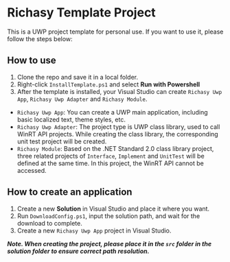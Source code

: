 # Richasy Template Project

This is a UWP project template for personal use. If you want to use it, please follow the steps below:

## How to use

1. Clone the repo and save it in a local folder.
2. Right-click `InstallTemplate.ps1` and select **Run with Powershell**
3. After the template is installed, your Visual Studio can create `Richasy Uwp App`, `Richasy Uwp Adapter` and `Richasy Module`.

- `Richasy Uwp App`: You can create a UWP main application, including basic localized text, theme styles, etc.
- `Richasy Uwp Adapter`: The project type is UWP class library, used to call WinRT API projects. While creating the class library, the corresponding unit test project will be created.
- `Richasy Module`: Based on the .NET Standard 2.0 class library project, three related projects of `Interface`, `Implement` and `UnitTest` will be defined at the same time. In this project, the WinRT API cannot be accessed.

## How to create an application

1. Create a new **Solution** in Visual Studio and place it where you want.
2. Run `DownloadConfig.ps1`, input the solution path, and wait for the download to complete.
3. Create a new `Richasy Uwp App` project in Visual Studio.

***Note. When creating the project, please place it in the `src` folder in the solution folder to ensure correct path resolution.***